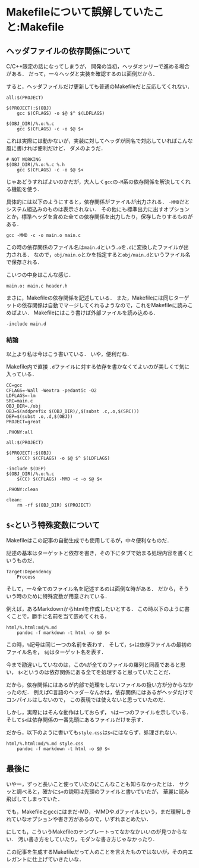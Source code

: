 Makefileについて誤解していたこと:Makefile
==========================

ヘッダファイルの依存関係について
----------------

C/C++限定の話になってしまうが，
開発の当初，ヘッダオンリーで進める場合がある．
だって，一々ヘッダと実装を確認するのは面倒だから．

すると，ヘッダファイルだけ更新しても普通のMakefileだと反応してくれない．

```
all:$(PROJECT)

$(PROJECT):$(OBJ)
	gcc $(CFLAGS) -o $@ $^ $(LDFLAGS)

$(OBJ_DIR)/%.o:%.c
	gcc $(CFLAGS) -c -o $@ $<
```

これは実際には動かないが，実装に対してヘッダが同名で対応していればこんな風に書ければ便利だけど．
ダメのようだ．

```
# NOT WORKING
$(OBJ_DIR)/%.o:%.c %.h
	gcc $(CFLAGS) -c -o $@ $<
```

じゃあどうすればよいのかだが，大人しく`gcc`の`-M`系の依存関係を解決してくれる機能を使う．

具体的には以下のようにすると，依存関係がファイルが出力される．
`-MMD`だとシステム組込みのものは表示されない．
その他にも標準出力に出すオプションとか，標準ヘッダを含めた全ての依存関係を出力したり，保存したりするものがある．

```
gcc -MMD -c -o main.o main.c
```

この時の依存関係のファイル名は`main.d`という`.o`を`.d`に変換したファイルが出力される．
なので，`obj/main.o`とかを指定すると`obj/main.d`というファイル名で保存される．

こいつの中身はこんな感じ．

```
main.o: main.c header.h
```

まさに，Makefileの依存関係を記述している．
また，Makefileには同じターゲットの依存関係は自動でマージしてくれるようなので，これをMakefileに読みこめばよい．
Makefileにはこう書けば外部ファイルを読み込める．

```
-include main.d
```


### 結論

以上より私は今はこう書いている．
いや，便利だね．

Makefile内で直接 `.d`ファイルに対する依存を書かなくてよいのが美しくて気に入っている．


```
CC=gcc
CFLAGS=-Wall -Wextra -pedantic -O2
LDFLAGS=-lm
SRC=main.c
OBJ_DIR=./obj
OBJ=$(addprefix $(OBJ_DIR)/,$(subst .c,.o,$(SRC)))
DEP=$(subst .o,.d,$(OBJ))
PROJECT=great

.PHONY:all

all:$(PROJECT)

$(PROJECT):$(OBJ)
	$(CC) $(CFLAGS) -o $@ $^ $(LDFLAGS)

-include $(DEP)
$(OBJ_DIR)/%.o:%.c
	$(CC) $(CFLAGS) -MMD -c -o $@ $<

.PHONY:clean

clean:
	rm -rf $(OBJ_DIR) $(PROJECT)
```



`$<`という特殊変数について
---------------

Makefileはこの記事の自動生成でも使用してるが，中々便利なものだ．

記述の基本はターゲットと依存を書き，その下にタブで始まる処理内容を書くというものだ．

```
Target:Dependency
	Process
```

そして，一々全てのファイル名を記述するのは面倒な時がある．
だから，そういう時のために特殊変数が用意されている．

例えば，あるMarkdownからhtmlを作成したいとする．
この時以下のように書くことで，勝手に名前を当て嵌めてくれる．

```
html/%.html:md/%.md
	pandoc -f markdown -t html -o $@ $< 
```

この時，`%`記号は同じ一つの名前を表わす．
そして，`$<`は依存ファイルの最初のファイル名を，
`$@`はターゲット名を表す．

今まで勘違いしていなのは，この`%`が全てのファイルの羅列と同義であると思い，
`$<`というのは依存関係にある全てを処理すると思っていたことだ．

だから，依存関係にはあるが内部で処理をしないファイルの扱い方が分からなかったのだ．
例えばC言語のヘッダーなんかは，依存関係にはあるがヘッダだけでコンパイルはしないので，
この表現では使えないと思っていたのだ．

しかし，実際にはそんな動作はしておらず，
`%`は一つのファイルを示している．
そして`$<`は依存関係の一番先頭にあるファイルだけを示す．

だから，以下のように書いても`style.css`は`$<`にはならず，処理されない．

```
html/%.html:md/%.md style.css
	pandoc -f markdown -t html -o $@ $< 
```

最後に
--------------

いやー，ずっと長いこと使っていたのにこんなことも知らなかったとは．
サクッと調べると，確かに`$<`の説明は先頭のファイルと書いていたが，
華麗に読み飛ばしてしまっていた．

でも，Makefileとgccにはまだ-MD，-MMDや.dファイルという，まだ理解しきれていなオプションや書き方があるので，いずれまとめたい．

にしても，こういうMakefileのテンプレートってなかなかいいのが見つからない．
汚い書き方をしていたり，モダンな書き方じゃなかったり．

この記事を生成するMakefileだって人のことを言えたものではないが，その内エレガントに仕上げていきたいな．



